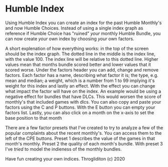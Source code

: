# Humble Index
<p>Using Humble Index you can create an index for the past Humble Monthly's and now Humble Choices. Instead of using a single index graph as reference if Humble Choice has "ruined" <i>your</i> monthly Humble Bundle, you can now create <i>your</i> own index by choosing <i>your</i> own factors.</p>
<p>A short explenation of how everything works: in the top of the screen should be the index graph. The dotted line in the middle is the index line, with the value 100. The index line will be relative to this dotted line. Higher values mean that months bundle scored better and lower values that it scored worse. Under the factors header you can add, change and remove factors. Each factor has a name, describing what factor it is; the type, e.g. mean and median; a weight, which is a number from 1 to 99 implying it's weight for this index and lastly an effect. With the effect you can change what impact the factor will have on the index. An example would be using a negative effect for bundles that have DLCs. This would worsen the score of monthly's that included games with dlcs. You can also copy and paste your factors using the C and P buttons. With the E button you can empty your factors list. Lastly, you can also click on a month on the x-axis to set the base position to that month</p>
<p>There are a few factor presets that I've created to try to analyze a few of the popular complaints about the recent monthly's. You can access them to the left of the CPE buttons. Preset 1 describes the value of the games in that month's monthly. Preset 2 the quality of each month's bundle. With preset 3 I've <i>tried</i> to model the indieness of the monthly bundles.</p>
<p>Have fun creating your own indices. Throgliditon (c) 2020</p>